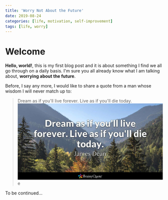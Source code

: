 ```yaml
---
title: 'Worry Not About the Future'
date: 2019-08-24
categories: [life, motivation, self-improvement]
tags: [life, worry]
---
```


# Welcome

**Hello, world!**, this is my first blog post and it is about something I find we all go through on a daily basis. I'm sure you all already know what I am talking about, **worrying about the future**.

Before, I say any more, I would like to share a quote from a man whose wisdom I will never match up to:

> Dream as if you'll live forever. Live as if you'll die today.
> ![Dream as if you'll live forever. Live as if you'll die today.](/assets/img/dream-live.jpg)e

To be continued...
